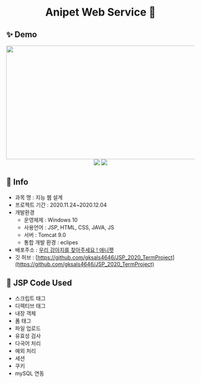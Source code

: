 <h1 align="center">Anipet Web Service 👋</h1>


## ✨ Demo

<p align="center">
    <img src="https://user-images.githubusercontent.com/60065661/101157721-ec604780-366d-11eb-8ea6-61a570cc9679.jpg" width="600" height="303">
   <img src="https://user-images.githubusercontent.com/60065661/101157746-fa15cd00-366d-11eb-8dd5-814eb4c8824a.gif">
   <img src="https://user-images.githubusercontent.com/60065661/101157855-203b6d00-366e-11eb-9bd7-dbf1e75c108b.gif">
</p>

## 🚀 Info
- 과목 명 : 지능 웹 설계
- 프로젝트 기간 : 2020.11.24~2020.12.04
- 개발환경
  - 운영체제 : Windows 10
  - 사용언어 : JSP, HTML, CSS, JAVA, JS 
  - 서버 : Tomcat 9.0
  - 통합 개발 환경 : eclipes
- 배포주소 : [우리 강아지를 찾아주세요 ! 애니펫](http://gksals4646.cafe24.com/)
- 깃 허브 : [https://github.com/gksals4646/JSP_2020_TermProject](https://github.com/gksals4646/JSP_2020_TermProject)

## 📝 JSP Code Used

- 스크립트 태그
- 디렉티브 태그
- 내장 객체
- 폼 태그
- 파일 업로드
- 유효성 검사
- 다국어 처리
- 예외 처리
- 세션
- 쿠키
- mySQL 연동

